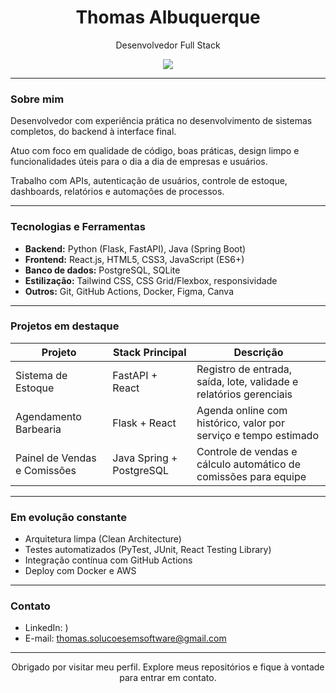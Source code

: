 <h1 align="center">Thomas Albuquerque</h1>
<p align="center">
  Desenvolvedor Full Stack
</p>

<div align="center">
  <img src="https://skillicons.dev/icons?i=python,fastapi,flask,java,spring,react,html,css,js,postgres,docker,git" />
</div>

---

### Sobre mim

Desenvolvedor com experiência prática no desenvolvimento de sistemas completos, do backend à interface final.

Atuo com foco em qualidade de código, boas práticas, design limpo e funcionalidades úteis para o dia a dia de empresas e usuários.

Trabalho com APIs, autenticação de usuários, controle de estoque, dashboards, relatórios e automações de processos.

---

### Tecnologias e Ferramentas

- **Backend:** Python (Flask, FastAPI), Java (Spring Boot)
- **Frontend:** React.js, HTML5, CSS3, JavaScript (ES6+)
- **Banco de dados:** PostgreSQL, SQLite
- **Estilização:** Tailwind CSS, CSS Grid/Flexbox, responsividade
- **Outros:** Git, GitHub Actions, Docker, Figma, Canva

---

### Projetos em destaque

| Projeto                          | Stack Principal             | Descrição                                                                 |
|----------------------------------|-----------------------------|---------------------------------------------------------------------------|
| Sistema de Estoque              | FastAPI + React             | Registro de entrada, saída, lote, validade e relatórios gerenciais        |
| Agendamento Barbearia           | Flask + React               | Agenda online com histórico, valor por serviço e tempo estimado           |
| Painel de Vendas e Comissões    | Java Spring + PostgreSQL    | Controle de vendas e cálculo automático de comissões para equipe          |

---

### Em evolução constante

- Arquitetura limpa (Clean Architecture)
- Testes automatizados (PyTest, JUnit, React Testing Library)
- Integração contínua com GitHub Actions
- Deploy com Docker e AWS

---

### Contato

- LinkedIn: [](https://www.linkedin.com/in/thomas-albuquerque-41139519a/))
- E-mail: thomas.solucoesemsoftware@gmail.com

---

<p align="center">
  Obrigado por visitar meu perfil. Explore meus repositórios e fique à vontade para entrar em contato.
</p>

